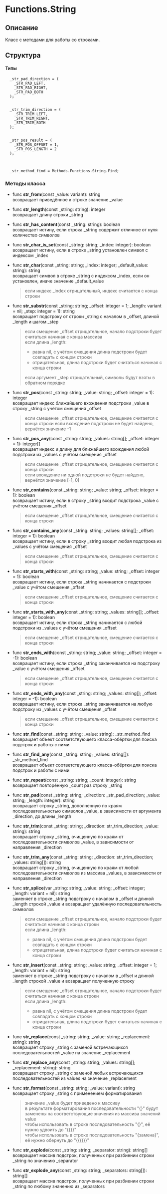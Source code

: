 # Functions.String


## Описание

Класс с методами для работы со строками.


## Структура

#### Типы


```
  _str_pad_direction = (
    _STR_PAD_LEFT,
    _STR_PAD_RIGHT,
    _STR_PAD_BOTH
  );


  _str_trim_direction = (
    _STR_TRIM_LEFT,
    _STR_TRIM_RIGHT,
    _STR_TRIM_BOTH
  );


  _str_pos_result = (
    _STR_POS_OFFSET = 1,
    _STR_POS_LENGTH = 2
  );



  _str_method_find = Methods.Functions.String.Find;  
```


### Методы класса


* func **str_from**(const \_value: variant): string <br>
  возвращает приведённое к строке значение \_value


* func **str_length**(const \_string: string): integer <br>
  возвращает длину строки \_string


* func **str_has_content**(const \_string: string): boolean <br>
  возвращает истину, если строка \_string содержит отличное от нуля количество символов


* func **str_char_is_set**(const \_string: string; \_index: integer): boolean <br>
  возвращает истину, если в строке \_string установлен символ с индексом \_index


* func **str_char**(const \_string: string; \_index: integer; \_default_value: string): string <br>
  возвращает символ в строке \_string с индексом \_index, если он установлен, иначе значение \_default_value
  > если индекс \_index отрицательный, индекс считается с конца строки


* func **str_substr**(const \_string: string; \_offset: integer = 1; \_length: variant = nil; \_step: integer = 1): string <br>
  возвращает подстроку от строки \_string с началом в \_offset, длиной \_length и шагом \_step
  > если смещение \_offset отрицательное, начало подстроки будет считаться начиная с конца массива <br>
  > если длина \_length:
  > * равна nil, с учётом смещения длина подстроки будет совпадать с концом строки
  > * отрицательная, длина подстроки будет считаться начиная с конца строки
  >
  > если аргумент \_step отрицательный, символы будут взяты в обратном порядке


* func **str_pos**(const \_string: string; \_value: string; \_offset: integer = 1): integer <br>
  возвращает индекс ближайшего вхождения подстроки \_value в строку \_string с учётом смещения \_offset
  > если смещение \_offset отрицательное, смещение считается с конца строки
  > если вхождение подстроки не будет найдено, вернётся значение -1


* func **str_pos_any**(const \_string: string; \_values: string[]; \_offset: integer = 1): integer[] <br>
  возвращает индекс и длину для ближайшего вхождения любой подстроки из \_values с учётом смещения \_offset
  > если смещение \_offset отрицательное, смещение считается с конца строки <br>
  > если вхождение ни одной подстроки не будет найдено, вернётся значение [-1, 0]


* func **str_contains**(const \_string: string; \_value: string; \_offset: integer = 1): boolean <br>
  возвращает истину, если в строку \_string входит подстрока \_value с учётом смещения \_offset
  > если смещение \_offset отрицательное, смещение считается с конца строки


* func **str_contains_any**(const \_string: string; \_values: string[]; \_offset: integer = 1): boolean <br>
  возвращает истину, если в строку \_string входит любая подстрока из \_values с учётом смещения \_offset
  > если смещение \_offset отрицательное, смещение считается с конца строки


* func **str_starts_with**(const \_string: string; \_value: string; \_offset: integer = 1): boolean <br>
  возвращает истину, если строка \_string начинается с подстроки \_value с учётом смещения \_offset
  > если смещение \_offset отрицательное, смещение считается с конца строки


* func **str_starts_with_any**(const \_string: string; \_values: string[]; \_offset: integer = 1): boolean <br>
  возвращает истину, если строка \_string начинается с любой подстроки из \_values с учётом смещения \_offset
  > если смещение \_offset отрицательное, смещение считается с конца строки


* func **str_ends_with**(const \_string: string; \_value: string; \_offset: integer = -1): boolean <br>
  возвращает истину, если строка \_string заканчивается на подстроку \_value с учётом смещения \_offset
  > если смещение \_offset отрицательное, смещение считается с конца строки


* func **str_ends_with_any**(const \_string: string; \_values: string[]; \_offset: integer = -1): boolean <br>
  возвращает истину, если строка \_string заканчивается на любую подстроку из \_values с учётом смещения \_offset
  > если смещение \_offset отрицательное, смещение считается с конца строки


* func **str_find**(const \_string: string; \_value: string): \_str_method_find <br>
  возвращает объект соответствующего класса-обёртки для поиска подстрок и работы с ними


* func **str_find_any**(const \_string: string; \_values: string[]): \_str_method_find <br>
  возвращает объект соответствующего класса-обёртки для поиска подстрок и работы с ними


* func **str_repeat**(const \_string: string; \_count: integer): string <br>
  возвращает повторённую \_count раз строку \_string


* func **str_pad**(const \_string: string; \_direction: \_str_pad_direction; \_value: string; \_length: integer): string <br>
  возвращает строку \_string, дополненную по краям последовательностью символов \_value, в зависимости от аргумента \_direction, до длины \_length


* func **str_trim**(const \_string: string; \_direction: str_trim_direction; \_value: string): string <br>
  возвращает строку \_string, очищенную по краям от последовательности символов \_value, в зависимости от направления \_direction


* func **str_trim_any**(const \_string: string; \_direction: str_trim_direction; \_values: string[]): string <br>
  возвращает строку \_string, очищенную по краям от любой последовательности символов из массива \_values, в зависимости от направления \_direction


* func **str_splice**(var \_string: string; \_value: string; \_offset: integer; \_length: variant = nil): string <br>
  заменяет в строке \_string подстроку с началом в \_offset и длиной \_length строкой \_value и возвращает удалённую последовательность символов
  > если смещение \_offset отрицательное, начало подстроки будет считаться начиная с конца строки <br>
  > если длина \_length:
  > * равна nil, с учётом смещения длина подстроки будет совпадать с концом строки
  > * отрицательная, длина подстроки будет считаться начиная с конца строки


* func **str_insert**(const \_string: string; \_value: string; \_offset: integer = 1; \_length: variant = nil): string <br>
  заменяет в строке \_string подстроку с началом в \_offset и длиной \_length строкой \_value и возвращает полученную строку
  > если смещение \_offset отрицательное, начало подстроки будет считаться начиная с конца строки <br>
  > если длина \_length:
  > * равна nil, с учётом смещения длина подстроки будет совпадать с концом строки
  > * отрицательная, длина подстроки будет считаться начиная с конца строки


* func **str_replace**(const \_string: string; \_value: string; \_replacement: string): string <br>
  возвращает строку \_string с заменой встречающихся последовательностей \_value на значение \_replacement


* func **str_replace_any**(const \_string: string; \_values: string[]; \_replacement: string): string <br>
  возвращает строку \_string с заменой любых встречающихся последовательностей из values на значение \_replacement


* func **str_format**(const \_string: string; \_value: variant): string <br>
  возвращает строку \_string с применением форматирования
  > значение \_value будет приведено к массиву <br>
  > в результате форматирования последовательности "{}" будут заменены на соответствующие значения из массива значений value <br>
  > чтобы использовать в строке последовательность "{}", её нужно удвоить до "{{}}" <br>
  > чтобы использовать в строке последовательность "{замена}", её нужно обернуть до "{{{}}}"


* func **str_explode**(const \_string: string; \_separator: string): string[] <br>
  возвращает массив подстрок, полученных при разбиении строки \_string по значению \_separator


* func **str_explode_any**(const \_string: string; \_separators: string[]): string[] <br>
  возвращает массив подстрок, полученных при разбиении строки \_string по любому значению из \_separators

